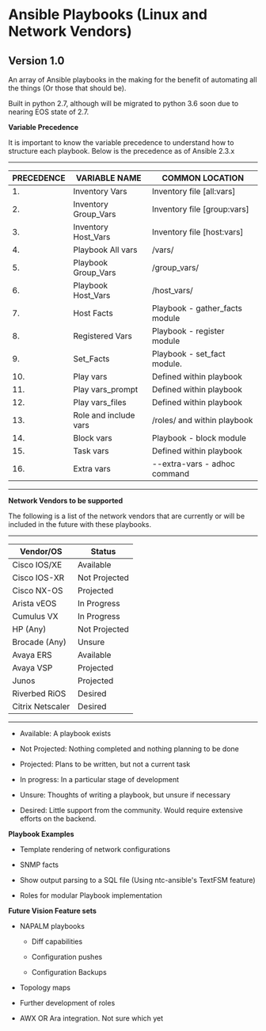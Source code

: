 # Ansible Playbooks (Linux and Network Vendors)
## Version 1.0

An array of Ansible playbooks in the making for the benefit of automating all the things (Or those that should be).

Built in python 2.7, although will be migrated to python 3.6 soon due to nearing EOS state of 2.7.


**Variable Precedence**

It is important to know the variable precedence to understand how to structure each playbook. Below is the precedence as of Ansible 2.3.x

 -----------------------------------------------------------------------------
 | PRECEDENCE |      VARIABLE NAME      |           COMMON LOCATION          |
 |------------|-------------------------|------------------------------------|
 | 1.         | Inventory Vars          | Inventory file [all:vars]          |
 | 2.         | Inventory Group_Vars    | Inventory file [group:vars]        |
 | 3.         | Inventory Host_Vars     | Inventory file [host:vars]         |
 | 4.         | Playbook All vars       | /vars/                             |
 | 5.         | Playbook Group_Vars     | /group_vars/                       |
 | 6.         | Playbook Host_Vars      | /host_vars/                        |
 | 7.         | Host Facts              | Playbook -  gather_facts module    |
 | 8.         | Registered Vars         | Playbook - register module         |
 | 9.         | Set_Facts               | Playbook - set_fact module.        |
 | 10.        | Play vars               | Defined within playbook            |
 | 11.        | Play vars_prompt        | Defined within playbook            |
 | 12.        | Play vars_files         | Defined within playbook            |
 | 13.        | Role and include vars   | /roles/ and within playbook        |
 | 14.        | Block vars              | Playbook - block module            |
 | 15.        | Task vars               | Defined within playbook            |
 | 16.        | Extra vars              | --extra-vars - adhoc command       |
 -----------------------------------------------------------------------------

**Network Vendors to be supported**

The following is a list of the network vendors that are currently or will be included in the future with these playbooks.

 -----------------------------------
 |  Vendor/OS      |   Status      |
 |-----------------|---------------|
 | Cisco IOS/XE    | Available     |
 | Cisco IOS-XR    | Not Projected |
 | Cisco NX-OS     | Projected     |
 | Arista vEOS     | In Progress   |
 | Cumulus VX      | In Progress   |
 | HP (Any)        | Not Projected |
 | Brocade (Any)   | Unsure        |
 | Avaya ERS       | Available     |
 | Avaya VSP       | Projected     |
 | Junos           | Projected     |
 | Riverbed RiOS   | Desired       |
 | Citrix Netscaler| Desired       |
 -----------------------------------

- Available: A playbook exists

- Not Projected: Nothing completed and nothing planning to be done

- Projected: Plans to be written, but not a current task

- In progress: In a particular stage of development

- Unsure: Thoughts of writing a playbook, but unsure if necessary

- Desired: Little support from the community. Would require extensive efforts on the backend.

**Playbook Examples**

- Template rendering of network configurations

- SNMP facts

- Show output parsing to a SQL file (Using ntc-ansible's TextFSM feature)

- Roles for modular Playbook implementation

**Future Vision Feature sets**

- NAPALM playbooks
 
  + Diff capabilities

  + Configuration pushes

  + Configuration Backups

- Topology maps

- Further development of roles

- AWX OR Ara integration. Not sure which yet